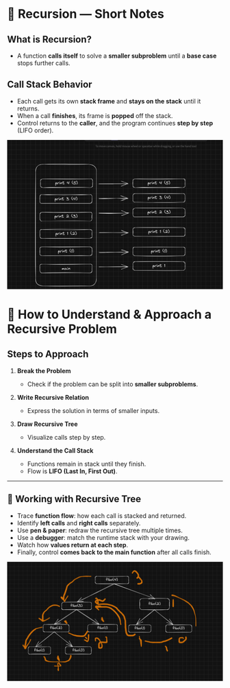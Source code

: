 # 🔁 Recursion — Short Notes

## What is Recursion?
- A function **calls itself** to solve a **smaller subproblem** until a **base case** stops further calls.

## Call Stack Behavior
- Each call gets its own **stack frame** and **stays on the stack** until it returns.
- When a call **finishes**, its frame is **popped** off the stack.
- Control returns to the **caller**, and the program continues **step by step** (LIFO order).

![img.png](img.png)

# 📝 How to Understand & Approach a Recursive Problem

## Steps to Approach
1. **Break the Problem**
    - Check if the problem can be split into **smaller subproblems**.

2. **Write Recursive Relation**
    - Express the solution in terms of smaller inputs.

3. **Draw Recursive Tree**
    - Visualize calls step by step.

4. **Understand the Call Stack**
    - Functions remain in stack until they finish.
    - Flow is **LIFO (Last In, First Out)**.

---

## 📌 Working with Recursive Tree
- Trace **function flow**: how each call is stacked and returned.
- Identify **left calls** and **right calls** separately.
- Use **pen & paper**: redraw the recursive tree multiple times.
- Use a **debugger**: match the runtime stack with your drawing.
- Watch how **values return at each step**.
- Finally, control **comes back to the main function** after all calls finish.

![img_1.png](img_1.png)